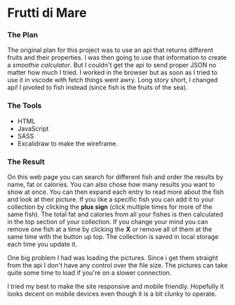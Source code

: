 # Frutti di Mare

### The Plan

The original plan for this project was to use an api that returns different fruits and their properties. I was then going to use that information to create a _smoothie calculator_. But I couldn't get the api to send proper JSON no matter how much I tried. I worked in the browser but as soon as I tried to use it in vscode with fetch things went awry. Long story short, I changed api! I pivoted to fish instead (since fish is the fruits of the sea).

### The Tools

- HTML
- JavaScript
- SASS
- Excalidraw to make the wireframe.

### The Result

On this web page you can search for different fish and order the results by name, fat or calories. You can also chose how many results you want to show at once. You can then expand each entry to read more about the fish and look at their picture. If you like a specific fish you can add it to your collection by clicking the **plus sign** (click multiple times for more of the same fish). The total fat and calories from all your fishes is then calculated in the top section of your collection. If you change your mind you can remove one fish at a time by clicking the **X** or remove all of them at the same time with the button up top. The collection is saved in local storage each time you update it.

One big problem I had was loading the pictures. Since i get them straight from the api I don't have any control over the file size. The pictures can take quite some time to load if you're on a slower connection.

I tried my best to make the site responsive and mobile friendly. Hopefully it looks decent on mobile devices even though it is a bit clunky to operate.
